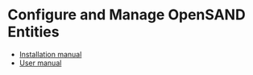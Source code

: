 # Configure and Manage OpenSAND Entities

 * [Installation manual](doc/install.md)
 * [User manual](doc/usage.md)
